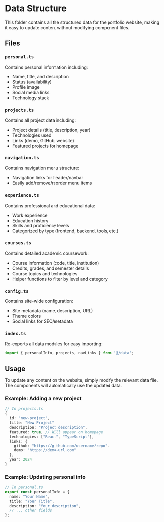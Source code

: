 # Data Structure

This folder contains all the structured data for the portfolio website, making it easy to update content without modifying component files.

## Files

### `personal.ts`
Contains personal information including:
- Name, title, and description
- Status (availability)
- Profile image
- Social media links
- Technology stack

### `projects.ts`
Contains all project data including:
- Project details (title, description, year)
- Technologies used
- Links (demo, GitHub, website)
- Featured projects for homepage

### `navigation.ts`
Contains navigation menu structure:
- Navigation links for header/navbar
- Easily add/remove/reorder menu items

### `experience.ts`
Contains professional and educational data:
- Work experience
- Education history
- Skills and proficiency levels
- Categorized by type (frontend, backend, tools, etc.)

### `courses.ts`
Contains detailed academic coursework:
- Course information (code, title, institution)
- Credits, grades, and semester details
- Course topics and technologies
- Helper functions to filter by level and category

### `config.ts`
Contains site-wide configuration:
- Site metadata (name, description, URL)
- Theme colors
- Social links for SEO/metadata

### `index.ts`
Re-exports all data modules for easy importing:
```typescript
import { personalInfo, projects, navLinks } from '@/data';
```

## Usage

To update any content on the website, simply modify the relevant data file. The components will automatically use the updated data.

### Example: Adding a new project
```typescript
// In projects.ts
{
  id: "new-project",
  title: "New Project",
  description: "Project description",
  featured: true, // Will appear on homepage
  technologies: ["React", "TypeScript"],
  links: {
    github: "https://github.com/username/repo",
    demo: "https://demo-url.com"
  },
  year: 2024
}
```

### Example: Updating personal info
```typescript
// In personal.ts
export const personalInfo = {
  name: "Your Name",
  title: "Your Title", 
  description: "Your description",
  // ... other fields
};
```
